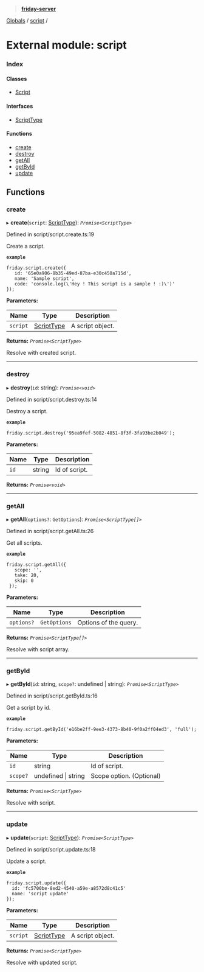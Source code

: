 > **[friday-server](../README.md)**

[Globals](../globals.md) / [script](script.md) /

# External module: script

### Index

#### Classes

* [Script](../classes/script.script-1.md)

#### Interfaces

* [ScriptType](../interfaces/script.scripttype.md)

#### Functions

* [create](script.md#create)
* [destroy](script.md#destroy)
* [getAll](script.md#getall)
* [getById](script.md#getbyid)
* [update](script.md#update)

## Functions

###  create

▸ **create**(`script`: [ScriptType](../interfaces/script.scripttype.md)): *`Promise<ScriptType>`*

Defined in script/script.create.ts:19

Create a script.

**`example`** 
````
friday.script.create({
   id: '65e0a906-8b35-49ed-87ba-e30c450a715d',
   name: 'Sample script',
   code: 'console.log(\'Hey ! This script is a sample ! :)\')'
});
````

**Parameters:**

Name | Type | Description |
------ | ------ | ------ |
`script` | [ScriptType](../interfaces/script.scripttype.md) | A script object. |

**Returns:** *`Promise<ScriptType>`*

Resolve with created script.

___

###  destroy

▸ **destroy**(`id`: string): *`Promise<void>`*

Defined in script/script.destroy.ts:14

Destroy a script.

**`example`** 
````
friday.script.destroy('95ea9fef-5082-4851-8f3f-3fa93be2b049');
````

**Parameters:**

Name | Type | Description |
------ | ------ | ------ |
`id` | string | Id of script. |

**Returns:** *`Promise<void>`*

___

###  getAll

▸ **getAll**(`options?`: `GetOptions`): *`Promise<ScriptType[]>`*

Defined in script/script.getAll.ts:26

Get all scripts.

**`example`** 
````
friday.script.getAll({
   scope: '',
   take: 20,
   skip: 0
 });
````

**Parameters:**

Name | Type | Description |
------ | ------ | ------ |
`options?` | `GetOptions` | Options of the query. |

**Returns:** *`Promise<ScriptType[]>`*

Resolve with script array.

___

###  getById

▸ **getById**(`id`: string, `scope?`: undefined | string): *`Promise<ScriptType>`*

Defined in script/script.getById.ts:16

Get a script by id.

**`example`** 
````
friday.script.getById('e16be2ff-9ee3-4373-8b40-9f0a2ff04ed3', 'full');
````

**Parameters:**

Name | Type | Description |
------ | ------ | ------ |
`id` | string | Id of script. |
`scope?` | undefined \| string | Scope option. (Optional) |

**Returns:** *`Promise<ScriptType>`*

Resolve with script.

___

###  update

▸ **update**(`script`: [ScriptType](../interfaces/script.scripttype.md)): *`Promise<ScriptType>`*

Defined in script/script.update.ts:18

Update a script.

**`example`** 
````
friday.script.update({
  id: 'fc5700be-8ed2-4540-a59e-a8572d8c41c5'
  name: 'script update'
});
````

**Parameters:**

Name | Type | Description |
------ | ------ | ------ |
`script` | [ScriptType](../interfaces/script.scripttype.md) | A script object. |

**Returns:** *`Promise<ScriptType>`*

Resolve with updated script.